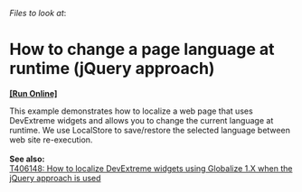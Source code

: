 <!-- default file list -->
*Files to look at*:

<!-- default file list end -->
# How to change a page language at runtime (jQuery approach)
<!-- run online -->
**[[Run Online]](https://codecentral.devexpress.com/t426215)**
<!-- run online end -->


This example demonstrates how to localize a web page that uses DevExtreme widgets and allows you to change the current language at runtime. We use LocalStore to save/restore the selected language between web site re-execution.<br><br><strong>See also:</strong><br><a href="https://www.devexpress.com/Support/Center/p/T406148">T406148: How to localize DevExtreme widgets using Globalize 1.X when the jQuery approach is used</a>

<br/>


